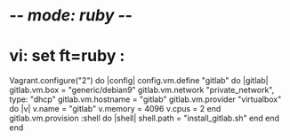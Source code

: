 
 # -*- mode: ruby -*-
 # vi: set ft=ruby :

Vagrant.configure("2") do |config|
  config.vm.define "gitlab" do |gitlab|
    gitlab.vm.box = "generic/debian9"
    gitlab.vm.network "private_network", type: "dhcp"
    gitlab.vm.hostname = "gitlab"
    gitlab.vm.provider "virtualbox" do |v|
      v.name = "gitlab"
      v.memory = 4096
      v.cpus = 2
    end
    gitlab.vm.provision :shell do |shell|
      shell.path = "install_gitlab.sh"
    end
  end
end